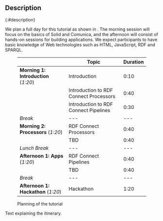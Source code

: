 ## Description
{:#description}

We plan a full day for this tutorial as shown in [](#planning).
The morning session will focus on the basics of Solid and Comunica,
and the afternoon will consist of hands-on sessions for building applications.
We expect participants to have basic knowledge of Web technologies such as HTML, JavaScript, RDF and SPARQL.

<figure id="planning" markdown="1" class="table">

|                                               | Topic | Duration |
|-----------------------------------------------|-------|----------|
| **Morning 1: Introduction** (_1:20_)          | Introduction | 0:10   |
|                                               | Introduction to RDF Connect Processors  | 0:40   |
|                                               | Introduction to RDF Connect Pipelines   | 0:30   |
| *Break*                                       | ---  | --- |
| **Morning 2: Processors** (_1:20_)              | RDF Connect Processors  | 0:40   |
|                                               | TBD  | 0:40   |
| *Lunch Break*                                 | ---  | --- |
| **Afternoon 1: Apps** (_1:20_)                | RDF Connect Pipelines | 0:40   |
|                                               | TBD | 0:40   |
| *Break*                                       | ---  | --- |
| **Afternoon 1: Hackathon** (_1:20_)           | Hackathon | 1:20   |

<figcaption markdown="block">
Planning of the tutorial
</figcaption>
</figure>

Text explaining the itinerary.
